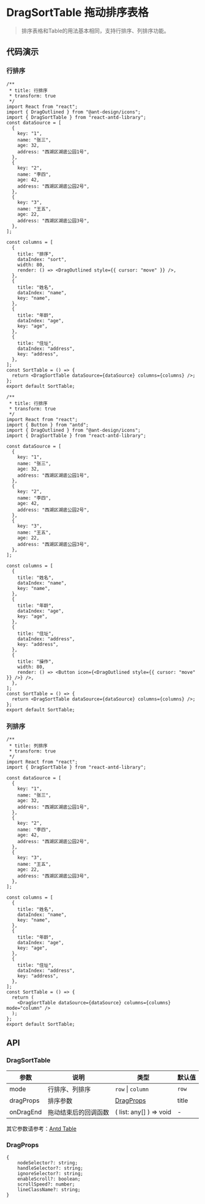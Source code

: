 # DragSortTable 拖动排序表格

>排序表格和Table的用法基本相同，支持行排序、列排序功能。

## 代码演示

### 行排序

```tsx
/**
 * title: 行排序
 * transform: true
 */
import React from "react";
import { DragOutlined } from "@ant-design/icons";
import { DragSortTable } from "react-antd-library";
const dataSource = [
  {
    key: "1",
    name: "张三",
    age: 32,
    address: "西湖区湖底公园1号",
  },
  {
    key: "2",
    name: "李四",
    age: 42,
    address: "西湖区湖底公园2号",
  },
  {
    key: "3",
    name: "王五",
    age: 22,
    address: "西湖区湖底公园3号",
  },
];

const columns = [
  {
    title: "排序",
    dataIndex: "sort",
    width: 80,
    render: () => <DragOutlined style={{ cursor: "move" }} />,
  },
  {
    title: "姓名",
    dataIndex: "name",
    key: "name",
  },
  {
    title: "年龄",
    dataIndex: "age",
    key: "age",
  },
  {
    title: "住址",
    dataIndex: "address",
    key: "address",
  },
];
const SortTable = () => {
  return <DragSortTable dataSource={dataSource} columns={columns} />;
};
export default SortTable;
```

```tsx
/**
 * title: 行排序
 * transform: true
 */
import React from "react";
import { Button } from "antd";
import { DragOutlined } from "@ant-design/icons";
import { DragSortTable } from "react-antd-library";

const dataSource = [
  {
    key: "1",
    name: "张三",
    age: 32,
    address: "西湖区湖底公园1号",
  },
  {
    key: "2",
    name: "李四",
    age: 42,
    address: "西湖区湖底公园2号",
  },
  {
    key: "3",
    name: "王五",
    age: 22,
    address: "西湖区湖底公园3号",
  },
];

const columns = [
  {
    title: "姓名",
    dataIndex: "name",
    key: "name",
  },
  {
    title: "年龄",
    dataIndex: "age",
    key: "age",
  },
  {
    title: "住址",
    dataIndex: "address",
    key: "address",
  },
  {
    title: "操作",
    width: 80,
    render: () => <Button icon={<DragOutlined style={{ cursor: "move" }} />} />,
  },
];
const SortTable = () => {
  return <DragSortTable dataSource={dataSource} columns={columns} />;
};
export default SortTable;
```

### 列排序

```tsx
/**
 * title: 列排序
 * transform: true
 */
import React from "react";
import { DragSortTable } from "react-antd-library";

const dataSource = [
  {
    key: "1",
    name: "张三",
    age: 32,
    address: "西湖区湖底公园1号",
  },
  {
    key: "2",
    name: "李四",
    age: 42,
    address: "西湖区湖底公园2号",
  },
  {
    key: "3",
    name: "王五",
    age: 22,
    address: "西湖区湖底公园3号",
  },
];

const columns = [
  {
    title: "姓名",
    dataIndex: "name",
    key: "name",
  },
  {
    title: "年龄",
    dataIndex: "age",
    key: "age",
  },
  {
    title: "住址",
    dataIndex: "address",
    key: "address",
  },
];
const SortTable = () => {
  return (
    <DragSortTable dataSource={dataSource} columns={columns} mode="column" />
  );
};
export default SortTable;
```

## API

### DragSortTable

| 参数      | 说明                 | 类型                                                                                           | 默认值 |
| --------- | -------------------- | ---------------------------------------------------------------------------------------------- | ------ |
| mode      | 行排序、列排序       | `row` \| `column`                                                                              | `row`  |
| dragProps | 排序参数             | [DragProps](https://react-spy.gitee.io/react-antd-library/components/dragsort-table#dragprops) | title  |
| onDragEnd | 拖动结束后的回调函数 | ( list: any[] ) => void                                                                          | -      |

其它参数请参考：[Antd Table](https://ant-design.antgroup.com/components/table-cn/#API)

### DragProps
```
{
    nodeSelector?: string;
    handleSelector?: string;
    ignoreSelector?: string;
    enableScroll?: boolean;
    scrollSpeed?: number;
    lineClassName?: string;
}
```